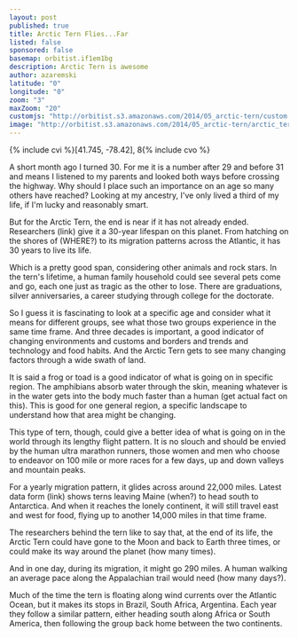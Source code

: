 ```yaml
---
layout: post
published: true
title: Arctic Tern Flies...Far
listed: false
sponsored: false
basemap: orbitist.if1em1bg
description: Arctic Tern is awesome
author: azaremski
latitude: "0"
longitude: "0"
zoom: "3"
maxZoom: "20"
customjs: "http://orbitist.s3.amazonaws.com/2014/05_arctic-tern/custom.js"
image: "http://orbitist.s3.amazonaws.com/2014/05_arctic-tern/arctic_tern_cover_image.jpg"
---
```


{% include cvi %}[41.745, -78.42], 8{% include cvo %}

A short month ago I turned 30. For me it is a number after 29 and before 31 and means I listened to my parents and looked both ways before crossing the highway. Why should I place such an importance on an age so many others have reached? Looking at my ancestry, I've only lived a third of my life, if I'm lucky and reasonably smart.

But for the Arctic Tern, the end is near if it has not already ended. Researchers (link) give it a 30-year lifespan on this planet. From hatching on the shores of (WHERE?) to its migration patterns across the Atlantic, it has 30 years to live its life.

Which is a pretty good span, considering other animals and rock stars. In the tern's lifetime, a human family household could see several pets come and go, each one just as tragic as the other to lose. There are graduations, silver anniversaries, a career studying through college for the doctorate.

So I guess it is fascinating to look at a specific age and consider what it means for different groups, see what those two groups experience in the same time frame. And three decades is important, a good indicator of changing environments and customs and borders and trends and technology and food habits. And the Arctic Tern gets to see many changing factors through a wide swath of land.

It is said a frog or toad is a good indicator of what is going on in specific region. The amphibians absorb water through the skin, meaning whatever is in the water gets into the body much faster than a human (get actual fact on this). This is good for one general region, a specific landscape to understand how that area might be changing.

This type of tern, though, could give a better idea of what is going on in the world through its lengthy flight pattern. It is no slouch and should be envied by the human ultra marathon runners, those women and men who choose to endeavor on 100 mile or more races for a few days, up and down valleys and mountain peaks.

For a yearly migration pattern, it glides across around 22,000 miles. Latest data form (link) shows terns leaving Maine (when?) to head south to Antarctica. And when it reaches the lonely continent, it will still travel east and west for food, flying up to another 14,000 miles in that time frame.

The researchers behind the tern like to say that, at the end of its life, the Arctic Tern could have gone to the Moon and back to Earth three times, or could make its way around the planet (how many times).

And in one day, during its migration, it might go 290 miles. A human walking an average pace along the Appalachian trail would need (how many days?).

Much of the time the tern is floating along wind currents over the Atlantic Ocean, but it makes its stops in Brazil, South Africa, Argentina. Each year they follow a similar pattern, either heading south along Africa or South America, then following the group back home between the two continents.